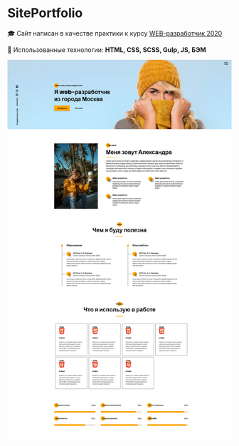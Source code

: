 # SitePortfolio

:mortar_board: Сайт написан в качестве практики к курсу [WEB-разработчик 2020](https://www.udemy.com/course/webdeveloper/)

:open_file_folder: Использованные технологии: **HTML, CSS, SCSS, Gulp, JS, БЭМ**

![image](fullscreen.png)
